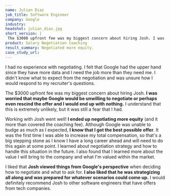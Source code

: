 ```yaml
---
name: Julian Diaz
job_title: Software Engineer
company: Google
industry: 
headshot: julian_diaz.jpg
short_version: |
 The $3000 upfront fee was my biggest concern about hiring Josh. I was worried that maybe Google would be unwilling to negotiate or perhaps even rescind the offer and I would end up with nothing. **I ended up negotiating more equity** (and it more than covered the coaching fee). I know that I got the best possible offer. I also learned about negotiation strategy and how to handle this situation in the future.
product: Salary Negotiation Coaching
result_summary: Negotiated more equity.
case_study_url: 
---
```


I had no experience with negotiating. I felt that Google had the upper hand since they have more data and I need the job more than they need me. I didn't know what to expect from the negotiation and was unsure how I would respond to my recruiter's questions.

The $3000 upfront fee was my biggest concern about hiring Josh. **I was worried that maybe Google would be unwilling to negotiate or perhaps even rescind the offer and I would end up with nothing.** I understand that this is extremely unlikely, but it was still a fear that I had.

Working with Josh went well! **I ended up negotiating more equity** (and it more than covered the coaching fee). Although Google was unable to budge as much as I expected, **I know that I got the best possible offer**. It was the first time I was able to increase my total compensation, so that's a big stepping stone as I know I have a long career ahead and will need to do this again at some point. I learned about negotiation strategy and how to handle this situation in the future. I also found that I learned more about the value I will bring to the company and what I'm valued within the market.

I liked that **Josh viewed things from Google's perspective** when deciding how to negotiate and what to ask for. **I also liked that he was strategizing all along and was prepared for whatever scenarios could come up.** I would definitely recommend Josh to other software engineers that have offers from tech companies.